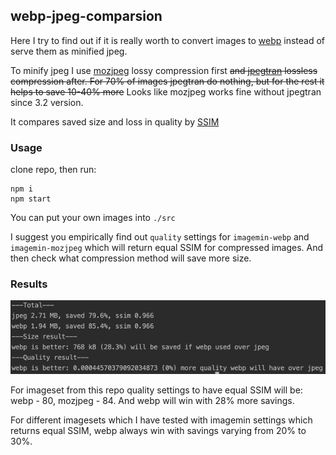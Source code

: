 ## webp-jpeg-comparsion


Here I try to find out if it is really worth to convert images to [webp](https://developers.google.com/speed/webp/) instead of serve them as minified jpeg.

To minify jpeg I use [mozjpeg](https://github.com/mozilla/mozjpeg) lossy compression first ~~and [jpegtran](https://github.com/imagemin/imagemin-jpegtran) lossless compression after. For 70% of images jpegtran do nothing, but for the rest it helps to save 10-40% more~~ Looks like mozjpeg works fine without jpegtran since 3.2 version.

It compares saved size and loss in quality by [SSIM](https://github.com/darosh/image-ssim-js)


### Usage

clone repo, then run:
```
npm i
npm start
```

You can put your own images into `./src`

I suggest you empirically find out `quality` settings for `imagemin-webp` and `imagemin-mozjpeg` which will return equal SSIM for compressed images. And then check what compression method will save more size.


### Results
![Logo](result.png)

For imageset from this repo quality settings to have equal SSIM will be: webp - 80, mozjpeg - 84. And webp will win with 28% more savings. 

For different imagesets which I have tested with imagemin settings which returns equal SSIM, webp always win with savings varying from 20% to 30%.


 
